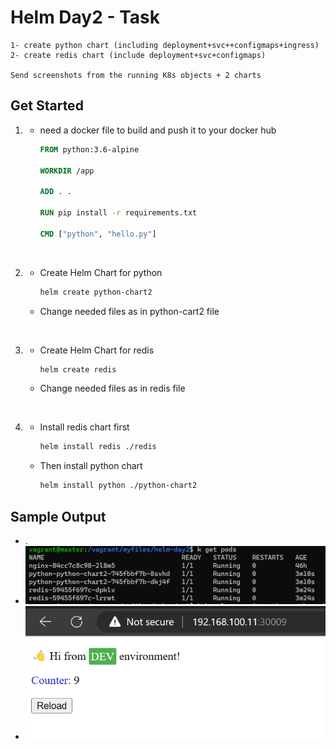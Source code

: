 # Helm Day2 - Task
```
1- create python chart (including deployment+svc++configmaps+ingress)
2- create redis chart (include deployment+svc+configmaps)

Send screenshots from the running K8s objects + 2 charts
```

## Get Started 

1.  - need a docker file to build and push it to your docker hub
        ```Dockerfile
        FROM python:3.6-alpine

        WORKDIR /app

        ADD . .

        RUN pip install -r requirements.txt

        CMD ["python", "hello.py"]
        ```

<br/>

2.  - Create Helm Chart for python
        ```bash
        helm create python-chart2
        ```
    - Change needed files as in python-cart2 file

<br/>

3.  - Create Helm Chart for redis
        ```bash
        helm create redis
        ```
    - Change needed files as in redis file

<br/>

4.  - Install redis chart first
        ```bash
        helm install redis ./redis
        ```
    - Then install python chart
        ```bash
        helm install python ./python-chart2
        ```


## Sample Output

- .
- ![alt](images/1.png)
- ![alt](images/2.png)